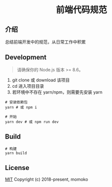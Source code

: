 # <center> 前端代码规范

## 介绍

总结前端开发中的规范，从日常工作中积累

## Development

> 请确保你的 Node.js 版本 >= 8.6。

1. git clone 或 download 该项目
2. cd 进入项目目录
3. 若环境中不存在 yarn/npm，则需要先安装 yarn

```shell
# 安装依赖包
yarn # 或 npm i

# 开始
yarn dev # 或 npm run dev
```

## Build

```shell
# 构建
yarn build
```

## License

[MIT](http://opensource.org/licenses/MIT)
Copyright (c) 2018-present, momoko
